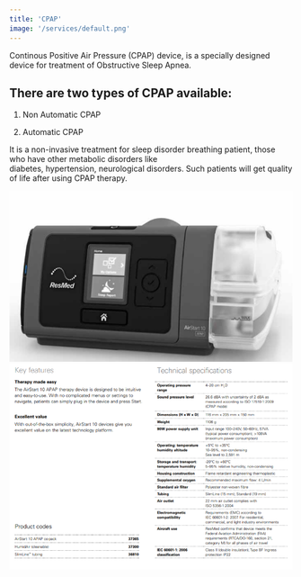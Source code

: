 ```yaml
---
title: 'CPAP'
image: '/services/default.png'
---
```


Continous Positive Air Pressure (CPAP) device, is a specially designed device for treatment of Obstructive Sleep Apnea.  

## There are two types of CPAP available:

1. Non Automatic CPAP

2. Automatic CPAP  


It is a non-invasive treatment for sleep disorder breathing patient, those who have other metabolic disorders like  
diabetes, hypertension, neurological disorders. Such patients will get quality of life after using CPAP therapy.

![](/images/services/cpap_1.png) ![](/images/services/cpap_2.png)
